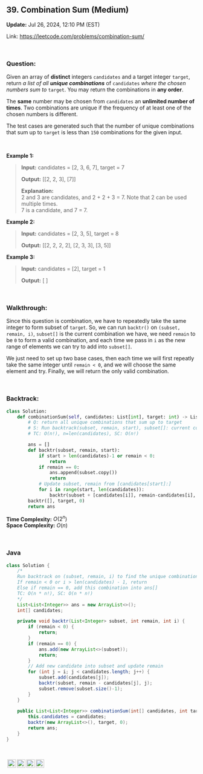 ## 39. Combination Sum (Medium)
**Update:** Jul 26, 2024, 12:10 PM (EST)

Link: https://leetcode.com/problems/combination-sum/

<br>

### Question: 
Given an array of **distinct** integers `candidates` and a target integer `target`, return _a list of all **unique combinations**_ of `candidates` _where the chosen numbers sum to_ `target`. You may return the combinations in __any order__.

The **same** number may be chosen from `candidates` an __unlimited number of times__. Two combinations are unique if the frequency of at least one of the chosen numbers is different.

The test cases are generated such that the number of unique combinations that sum up to `target` is less than `150` combinations for the given input.

<br>

**Example 1:**
> **Input:** candidates = [2, 3, 6, 7], target = 7
> 
> **Output:** [[2, 2, 3], [7]]
>
> **Explanation:** <br>
> 2 and 3 are candidates, and 2 + 2 + 3 = 7. Note that 2 can be used multiple times. <br>
> 7 is a candidate, and 7 = 7.

**Example 2:**
> **Input:** candidates = [2, 3, 5], target = 8
> 
> **Output:** [[2, 2, 2, 2], [2, 3, 3], [3, 5]]

**Example 3:**
> **Input:** candidates = [2], target = 1
> 
> **Output:** [ ]

<br>

### Walkthrough:
Since this question is combination, we have to repeatedly take the same integer to form subset of `target`. So, we can run `backtr()` on `(subset, remain, i)`, `subset[]` is the current combination we have, we need `remain` to be `0` to form a valid combination, and each time we pass in `i` as the new range of elements we can try to add into `subset[]`.

We just need to set up two base cases, then each time we will first repeatly take the same integer until `remain < 0`, and we will choose the same element and try. Finally, we will return the only valid combination.

<br>

### Backtrack:
```python
class Solution:
    def combinationSum(self, candidates: List[int], target: int) -> List[List[int]]:
        # Q: return all unique combinations that sum up to target
        # S: Run backtrack(subset, remain, start), subset[]: current combination, remain: the target we need to reach, start: [start: candidates] for next candidate to add into subset
        # TC: O(n!), n=len(candidates), SC: O(n!)

        ans = []
        def backtr(subset, remain, start):
            if start > len(candidates)-1 or remain < 0:
                return
            if remain == 0:
                ans.append(subset.copy())
                return
            # Update subset, remain from [candidates[start]:]
            for i in range(start, len(candidates)):
                backtr(subset + [candidates[i]], remain-candidates[i], i)
        backtr([], target, 0)
        return ans
```
**Time Complexity:** $O(2^n)$ <br>
**Space Complexity:** $O(n)$

<br>

### Java
```java
class Solution {
    /* 
    Run backtrack on (subset, remain, i) to find the unique combinations that sum up to target
    If remain < 0 or i > len(candidates) - 1, return
    Else if remain == 0, add this combination into ans[]
    TC: O(n * n!), SC: O(n * n!)
    */
    List<List<Integer>> ans = new ArrayList<>();
    int[] candidates;

    private void backtr(List<Integer> subset, int remain, int i) {
        if (remain < 0) {
            return;
        }
        if (remain == 0) {
            ans.add(new ArrayList<>(subset));
            return;
        }
        // Add new candidate into subset and update remain
        for (int j = i; j < candidates.length; j++) {
            subset.add(candidates[j]);
            backtr(subset, remain - candidates[j], j);
            subset.remove(subset.size()-1);
        }
    }
    
    public List<List<Integer>> combinationSum(int[] candidates, int target) {
        this.candidates = candidates;
        backtr(new ArrayList<>(), target, 0);
        return ans;
    }
}
```

<br>

<img style="height:22px!important;margin-left:3px;vertical-align:text-bottom;" src="https://mirrors.creativecommons.org/presskit/icons/cc.svg?ref=chooser-v1" alt="CC BY-NC-SA" title="CC BY-NC-SA"><img style="height:22px!important;margin-left:3px;vertical-align:text-bottom;" src="https://mirrors.creativecommons.org/presskit/icons/by.svg?ref=chooser-v1" alt="BY: credit must be given to the creator" title="BY: credit must be given to the creator"><img style="height:22px!important;margin-left:3px;vertical-align:text-bottom;" src="https://mirrors.creativecommons.org/presskit/icons/nc.svg?ref=chooser-v1" alt="NC: Only noncommercial uses of the work are permitted" title="NC: Only noncommercial uses of the work are permitted"><img style="height:22px!important;margin-left:3px;vertical-align:text-bottom;" src="https://mirrors.creativecommons.org/presskit/icons/sa.svg?ref=chooser-v1" alt="SA: Adaptations must be shared under the same terms" title="SA: Adaptations must be shared under the same terms">